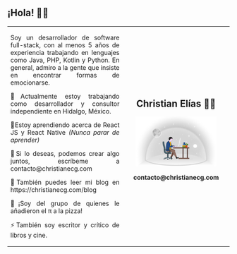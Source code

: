 ## ¡Hola! 👋🏻

<!--
**ChristianECG/ChristianECG** is a ✨ _special_ ✨ repository because its `README.md` (this file) appears on your GitHub profile.

Here are some ideas to get you started:

- 🔭 I’m currently working on ...
- 🌱 I’m currently learning ...
- 👯 I’m looking to collaborate on ...
- 🤔 I’m looking for help with ...
- 💬 Ask me about ...
- 📫 How to reach me: ...
- 😄 Pronouns: ...
- ⚡ Fun fact: ...
-->

<table><tr><td>
  
  <p align=justify>Soy un desarrollador de software full-stack, con al menos 5 años de experiencia trabajando en lenguajes como Java, PHP, Kotlin y Python.
  En general, admiro a la gente que insiste en encontrar formas de emocionarse.</p>

  <p align=justify>🔭Actualmente estoy trabajando como desarrollador y consultor independiente en Hidalgo, México.</p>

  <p align=justify>🌱Estoy aprendiendo acerca de React JS y React Native <i>(Nunca parar de aprender)</i> </p>

  <p align=justify>👯Si lo deseas, podemos crear algo juntos, escríbeme a contacto@christianecg.com</p>

  <p align=justify>📖También puedes leer mi blog en https://christianecg.com/blog</p>

  <p align=justify>💬¡Soy del grupo de quienes le añadieron el π a la pizza!</p>

  <p align=justify>⚡También soy escritor y crítico de libros y cine.</p>

</td>
<td>
  <h2 align=center> Christian Elías 👨‍💻</h1>
  <p align=center><img src='https://github.com/ChristianECG/ChristianECG/blob/master/icon.png' width=80%></p>
  <p align=center><b>contacto@christianecg.com</b></p>
</td></tr></table>
